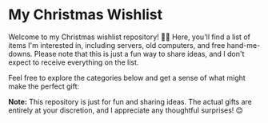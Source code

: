# My Christmas Wishlist

Welcome to my Christmas wishlist repository! 🎄✨ Here, you'll find a list of items I'm interested in, including servers, old computers, and free hand-me-downs. Please note that this is just a fun way to share ideas, and I don't expect to receive everything on the list.

Feel free to explore the categories below and get a sense of what might make the perfect gift:



**Note:** This repository is just for fun and sharing ideas. The actual gifts are entirely at your discretion, and I appreciate any thoughtful surprises! 😊

